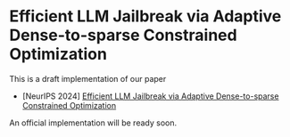 # Efficient LLM Jailbreak via Adaptive Dense-to-sparse Constrained Optimization

This is a draft implementation of our paper

- [NeurIPS 2024] [Efficient LLM Jailbreak via Adaptive Dense-to-sparse Constrained Optimization](https://arxiv.org/abs/2405.09113)
  
An official implementation will be ready soon.
